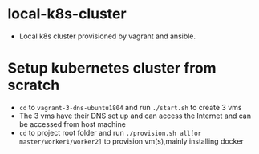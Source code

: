# local-k8s-cluster
- Local k8s cluster provisioned by  vagrant and ansible.

# Setup kubernetes cluster from scratch
- `cd` to `vagrant-3-dns-ubuntu1804` and run `./start.sh` to create 3 vms
- The 3 vms have their DNS set up and can access the Internet and can be accessed from host machine
- `cd` to project root folder and run `./provision.sh all[or master/worker1/worker2]` to provision vm(s),mainly installing docker

